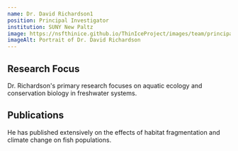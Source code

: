 ```yaml
---
name: Dr. David Richardson1
position: Principal Investigator
institution: SUNY New Paltz
image: https://nsfthinice.github.io/ThinIceProject/images/team/principal-investigators/david-richardson.jpg
imageAlt: Portrait of Dr. David Richardson
---
```

## Research Focus

Dr. Richardson's primary research focuses on aquatic ecology and conservation biology in freshwater systems.

## Publications

He has published extensively on the effects of habitat fragmentation and climate change on fish populations.
